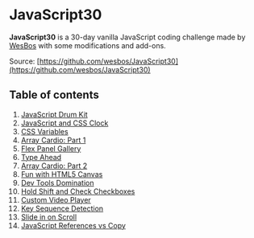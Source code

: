 # JavaScript30

**JavaScript30** is a 30-day vanilla JavaScript coding challenge made by [WesBos](https://github.com/wesbos) with some modifications and add-ons.

Source: [https://github.com/wesbos/JavaScript30](https://github.com/wesbos/JavaScript30)

## Table of contents

1. [JavaScript Drum Kit](01-js-drum-kit/)
2. [JavaScript and CSS Clock](02-js-and-css-clock/)
3. [CSS Variables](03-css-variables/)
4. [Array Cardio: Part 1](04-array-cardio-1/)
5. [Flex Panel Gallery](05-flex-panel-gallery/)
6. [Type Ahead](06-type-ahead/)
7. [Array Cardio: Part 2](07-array-cardio-2/)
8. [Fun with HTML5 Canvas](08-fun-with-html5-canvas/)
9. [Dev Tools Domination](09-dev-tools-domination/)
10. [Hold Shift and Check Checkboxes](10-hold-shift-and-check-checkboxes/)
11. [Custom Video Player](11-custom-video-player/)
12. [Key Sequence Detection](12-key-sequence-detection/)
13. [Slide in on Scroll](13-slide-in-on-scroll/)
14. [JavaScript References vs Copy](14-javascript-references-vs-copying/)
